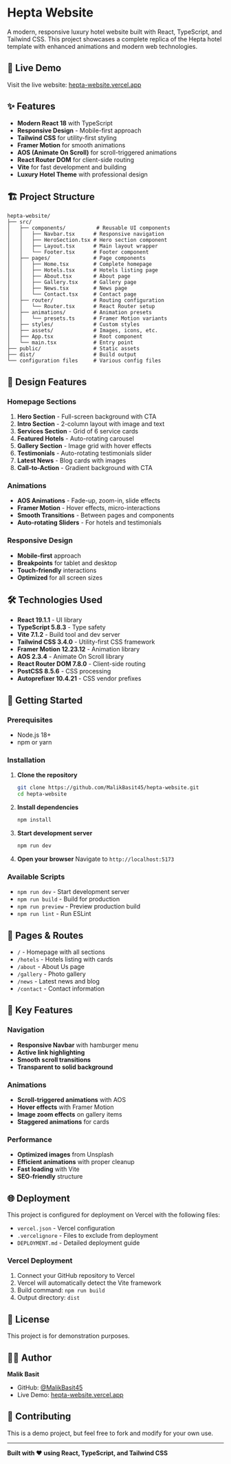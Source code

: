 # Hepta Website

A modern, responsive luxury hotel website built with React, TypeScript, and Tailwind CSS. This project showcases a complete replica of the Hepta hotel template with enhanced animations and modern web technologies.

## 🚀 Live Demo

Visit the live website: [hepta-website.vercel.app](https://hepta-website.vercel.app)

## ✨ Features

- **Modern React 18** with TypeScript
- **Responsive Design** - Mobile-first approach
- **Tailwind CSS** for utility-first styling
- **Framer Motion** for smooth animations
- **AOS (Animate On Scroll)** for scroll-triggered animations
- **React Router DOM** for client-side routing
- **Vite** for fast development and building
- **Luxury Hotel Theme** with professional design

## 🏗️ Project Structure

```
hepta-website/
├── src/
│   ├── components/          # Reusable UI components
│   │   ├── Navbar.tsx      # Responsive navigation
│   │   ├── HeroSection.tsx # Hero section component
│   │   ├── Layout.tsx      # Main layout wrapper
│   │   └── Footer.tsx      # Footer component
│   ├── pages/              # Page components
│   │   ├── Home.tsx        # Complete homepage
│   │   ├── Hotels.tsx      # Hotels listing page
│   │   ├── About.tsx       # About page
│   │   ├── Gallery.tsx     # Gallery page
│   │   ├── News.tsx        # News page
│   │   └── Contact.tsx     # Contact page
│   ├── router/             # Routing configuration
│   │   └── Router.tsx      # React Router setup
│   ├── animations/         # Animation presets
│   │   └── presets.ts      # Framer Motion variants
│   ├── styles/             # Custom styles
│   ├── assets/             # Images, icons, etc.
│   ├── App.tsx             # Root component
│   └── main.tsx            # Entry point
├── public/                 # Static assets
├── dist/                   # Build output
└── configuration files     # Various config files
```

## 🎨 Design Features

### Homepage Sections
1. **Hero Section** - Full-screen background with CTA
2. **Intro Section** - 2-column layout with image and text
3. **Services Section** - Grid of 6 service cards
4. **Featured Hotels** - Auto-rotating carousel
5. **Gallery Section** - Image grid with hover effects
6. **Testimonials** - Auto-rotating testimonials slider
7. **Latest News** - Blog cards with images
8. **Call-to-Action** - Gradient background with CTA

### Animations
- **AOS Animations** - Fade-up, zoom-in, slide effects
- **Framer Motion** - Hover effects, micro-interactions
- **Smooth Transitions** - Between pages and components
- **Auto-rotating Sliders** - For hotels and testimonials

### Responsive Design
- **Mobile-first** approach
- **Breakpoints** for tablet and desktop
- **Touch-friendly** interactions
- **Optimized** for all screen sizes

## 🛠️ Technologies Used

- **React 19.1.1** - UI library
- **TypeScript 5.8.3** - Type safety
- **Vite 7.1.2** - Build tool and dev server
- **Tailwind CSS 3.4.0** - Utility-first CSS framework
- **Framer Motion 12.23.12** - Animation library
- **AOS 2.3.4** - Animate On Scroll library
- **React Router DOM 7.8.0** - Client-side routing
- **PostCSS 8.5.6** - CSS processing
- **Autoprefixer 10.4.21** - CSS vendor prefixes

## 🚀 Getting Started

### Prerequisites

- Node.js 18+ 
- npm or yarn

### Installation

1. **Clone the repository**
   ```bash
   git clone https://github.com/MalikBasit45/hepta-website.git
   cd hepta-website
   ```

2. **Install dependencies**
   ```bash
   npm install
   ```

3. **Start development server**
   ```bash
   npm run dev
   ```

4. **Open your browser**
   Navigate to `http://localhost:5173`

### Available Scripts

- `npm run dev` - Start development server
- `npm run build` - Build for production
- `npm run preview` - Preview production build
- `npm run lint` - Run ESLint

## 📱 Pages & Routes

- `/` - Homepage with all sections
- `/hotels` - Hotels listing with cards
- `/about` - About Us page
- `/gallery` - Photo gallery
- `/news` - Latest news and blog
- `/contact` - Contact information

## 🎯 Key Features

### Navigation
- **Responsive Navbar** with hamburger menu
- **Active link highlighting**
- **Smooth scroll transitions**
- **Transparent to solid background**

### Animations
- **Scroll-triggered animations** with AOS
- **Hover effects** with Framer Motion
- **Image zoom effects** on gallery items
- **Staggered animations** for cards

### Performance
- **Optimized images** from Unsplash
- **Efficient animations** with proper cleanup
- **Fast loading** with Vite
- **SEO-friendly** structure

## 🌐 Deployment

This project is configured for deployment on Vercel with the following files:

- `vercel.json` - Vercel configuration
- `.vercelignore` - Files to exclude from deployment
- `DEPLOYMENT.md` - Detailed deployment guide

### Vercel Deployment
1. Connect your GitHub repository to Vercel
2. Vercel will automatically detect the Vite framework
3. Build command: `npm run build`
4. Output directory: `dist`

## 📄 License

This project is for demonstration purposes.

## 👨‍💻 Author

**Malik Basit**
- GitHub: [@MalikBasit45](https://github.com/MalikBasit45)
- Live Demo: [hepta-website.vercel.app](https://hepta-website.vercel.app)

## 🤝 Contributing

This is a demo project, but feel free to fork and modify for your own use.

---

**Built with ❤️ using React, TypeScript, and Tailwind CSS**
